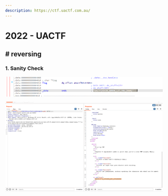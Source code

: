 ```yaml
---
description: https://ctf.uactf.com.au/
---
```


# 2022 - UACTF

## # reversing

### 1. Sanity Check

![](<.gitbook/assets/image (3).png>)

![](.gitbook/assets/image.png)
